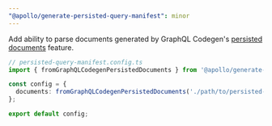 ```yaml
---
"@apollo/generate-persisted-query-manifest": minor
---
```


Add ability to parse documents generated by GraphQL Codegen's [persisted documents](https://the-guild.dev/graphql/codegen/plugins/presets/preset-client#persisted-documents) feature.

```ts
// persisted-query-manifest.config.ts
import { fromGraphQLCodegenPersistedDocuments } from '@apollo/generate-persisted-query-manifest';

const config = {
  documents: fromGraphQLCodegenPersistedDocuments('./path/to/persisted-documents.json')
};

export default config;
```
